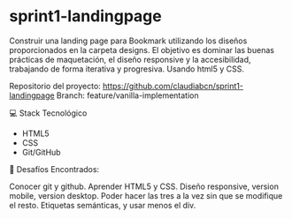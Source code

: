 # sprint1-landingpage
Construir una landing page para Bookmark utilizando los diseños proporcionados en la carpeta designs. El objetivo es dominar las buenas prácticas de maquetación, el diseño responsive y la accesibilidad, trabajando de forma iterativa y progresiva. Usando html5 y CSS.

Repositorio del proyecto: https://github.com/claudiabcn/sprint1-landingpage 
Branch: feature/vanilla-implementation

💻 Stack Tecnológico
- HTML5
- CSS
- Git/GitHub
  
🛑 Desafíos Encontrados:

Conocer git y github.
Aprender HTML5 y CSS.
Diseño responsive, version mobile, version desktop. Poder hacer las tres a la vez sin que se modifique el resto.
Etiquetas semánticas, y usar menos el div.
